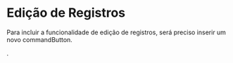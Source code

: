 # Edição de Registros

Para incluir a funcionalidade de edição de registros, será preciso inserir um novo commandButton.

.

